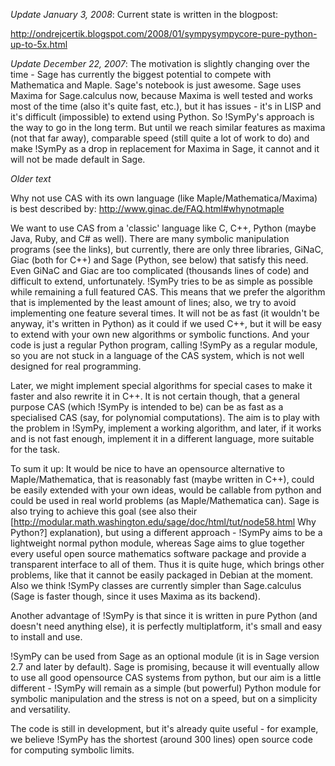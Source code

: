 

*Update January 3, 2008*: Current state is written in the blogpost:

http://ondrejcertik.blogspot.com/2008/01/sympysympycore-pure-python-up-to-5x.html

*Update December 22, 2007*: The motivation is slightly changing over the time - Sage has currently the biggest potential to compete with Mathematica and Maple. Sage's notebook is just awesome. Sage uses Maxima for Sage.calculus now, because Maxima is well tested and works most of the time (also it's quite fast, etc.), but it has issues - it's in LISP and it's difficult (impossible) to extend using Python. So !SymPy's approach is the way to go in the long term. But until we reach similar features as maxima (not that far away), comparable speed (still quite a lot of work to do) and make !SymPy as a drop in replacement for Maxima in Sage, it cannot and it will not be made default in Sage.

*Older text*

Why not use CAS with its own language (like Maple/Mathematica/Maxima)
is best described by: http://www.ginac.de/FAQ.html#whynotmaple

We want to use CAS from a 'classic' language like C, C++, Python (maybe
Java, Ruby, and C# as well). There are many symbolic manipulation programs (see the links), but currently, there are only three libraries, GiNaC, Giac
(both for C++) and Sage (Python, see below) that satisfy this need. Even GiNaC and Giac are too
complicated (thousands lines of code) and difficult to extend, unfortunately. !SymPy
tries to be as simple as possible while remaining a full
featured CAS. This means that we prefer the algorithm that is
implemented by the least amount of lines; also, we try to avoid
implementing one feature several times. It will not be as fast (it wouldn't be anyway,
it's written in Python) as it could if we used C++, but it will be easy to extend with your own new algorithms or symbolic functions. And your code is just a regular Python program, calling !SymPy as a regular module, so you are not stuck in a language of the CAS system, which is not well designed for real programming.

Later, we might implement special algorithms for special cases to
make it faster and also rewrite it in C++. It is not certain though, that
a general purpose CAS (which !SymPy is intended to be) can be as fast as a
specialised CAS (say, for polynomial computations). The aim is to play
with the problem in !SymPy, implement a working algorithm, and later,
if it works and is not fast enough, implement it in
a different language, more suitable for the task. 

To sum it up: It would be nice to have an opensource alternative to Maple/Mathematica, that is reasonably fast (maybe written in C++), could be easily extended with your own ideas, would be callable from python and could be used in real world problems (as Maple/Mathematica can). Sage is also trying to achieve this goal (see also their [http://modular.math.washington.edu/sage/doc/html/tut/node58.html Why Python?] explanation), but using a different approach - !SymPy aims to be a lightweight normal python module, whereas Sage aims
to glue together every useful open source mathematics software package
and provide a transparent interface to all of them. Thus it is quite huge, which brings other problems, like that it cannot be easily packaged in Debian at the moment. Also we think !SymPy classes are currently simpler than Sage.calculus (Sage is faster though, since it uses Maxima as its backend).

Another advantage of !SymPy is that since it is written in pure Python (and doesn't need anything else), it is perfectly multiplatform, it's small and easy to install and use.

!SymPy can be used from Sage as an optional module (it is in Sage version 2.7 and later by default). Sage is promising, because it will eventually allow to use all good opensource CAS systems from python, but our aim is a little different - !SymPy will remain as a simple (but powerful) Python module for symbolic manipulation and the stress is not on a speed, but on a simplicity and versatility.

The code is still in development, but it's already quite useful - for
example, we believe !SymPy has the shortest (around 300 lines) open source
code for computing symbolic limits.